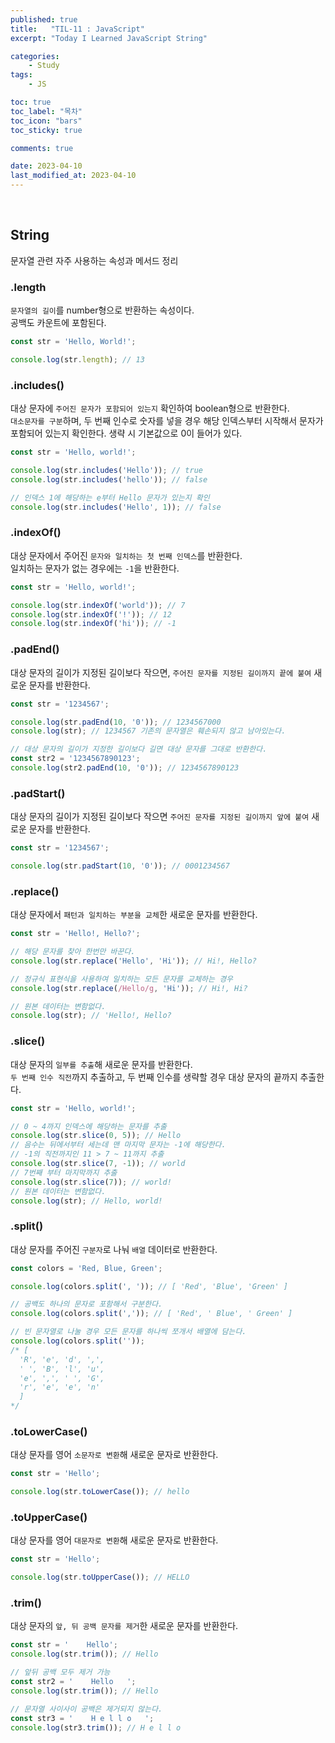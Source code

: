 ```yaml
---
published: true
title:   "TIL-11 : JavaScript"
excerpt: "Today I Learned JavaScript String"

categories:
    - Study
tags:
    - JS

toc: true
toc_label: "목차"
toc_icon: "bars"
toc_sticky: true

comments: true

date: 2023-04-10
last_modified_at: 2023-04-10
---
```

<br>

## String

문자열 관련 자주 사용하는 속성과 메서드 정리


### .length

`문자열의 길이`를 number형으로 반환하는 속성이다.  
공백도 카운트에 포함된다.

```javascript
const str = 'Hello, World!';

console.log(str.length); // 13
```

### .includes()

대상 문자에 `주어진 문자가 포함되어 있는지` 확인하여 boolean형으로 반환한다.  
`대소문자를 구분`하며, 두 번째 인수로 숫자를 넣을 경우 해당 인덱스부터 시작해서 문자가 포함되어 있는지 확인한다. 생략 시 기본값으로 0이 들어가 있다.

```javascript
const str = 'Hello, world!';

console.log(str.includes('Hello')); // true
console.log(str.includes('hello')); // false

// 인덱스 1에 해당하는 e부터 Hello 문자가 있는지 확인
console.log(str.includes('Hello', 1)); // false
```

### .indexOf() 

대상 문자에서 주어진 `문자와 일치하는 첫 번째 인덱스`를 반환한다.  
일치하는 문자가 없는 경우에는 `-1`을 반환한다.

```javascript
const str = 'Hello, world!';

console.log(str.indexOf('world')); // 7
console.log(str.indexOf('!')); // 12
console.log(str.indexOf('hi')); // -1
```

### .padEnd()

대상 문자의 길이가 지정된 길이보다 작으면, `주어진 문자를 지정된 길이까지 끝에 붙여` 새로운 문자를 반환한다.

```javascript
const str = '1234567';

console.log(str.padEnd(10, '0')); // 1234567000
console.log(str); // 1234567 기존의 문자열은 훼손되지 않고 남아있는다.

// 대상 문자의 길이가 지정한 길이보다 길면 대상 문자를 그대로 반환한다.
const str2 = '1234567890123';
console.log(str2.padEnd(10, '0')); // 1234567890123
```

### .padStart()
대상 문자의 길이가 지정된 길이보다 작으면 `주어진 문자를 지정된 길이까지 앞에 붙여` 새로운 문자를 반환한다.

```javascript
const str = '1234567';

console.log(str.padStart(10, '0')); // 0001234567
```

### .replace()

대상 문자에서 `패턴과 일치하는 부분을 교체`한 새로운 문자를 반환한다.

```javascript
const str = 'Hello!, Hello?';

// 해당 문자를 찾아 한번만 바꾼다.
console.log(str.replace('Hello', 'Hi')); // Hi!, Hello?

// 정규식 표현식을 사용하여 일치하는 모든 문자를 교체하는 경우
console.log(str.replace(/Hello/g, 'Hi')); // Hi!, Hi?

// 원본 데이터는 변함없다.
console.log(str); // 'Hello!, Hello?
```

### .slice()

대상 문자의 `일부를 추출`해 새로운 문자를 반환한다.  
`두 번째 인수 직전`까지 추출하고, 두 번째 인수를 생략할 경우 대상 문자의 끝까지 추출한다.

```javascript
const str = 'Hello, world!';

// 0 ~ 4까지 인덱스에 해당하는 문자를 추출
console.log(str.slice(0, 5)); // Hello
// 음수는 뒤에서부터 세는데 맨 마지막 문자는 -1에 해당한다.
// -1의 직전까지인 11 > 7 ~ 11까지 추출
console.log(str.slice(7, -1)); // world
// 7번째 부터 마지막까지 추출
console.log(str.slice(7)); // world!
// 원본 데이터는 변함없다.
console.log(str); // Hello, world!
```

### .split()
대상 문자를 주어진 `구분자`로 나눠 `배열` 데이터로 반환한다.

```javascript
const colors = 'Red, Blue, Green';

console.log(colors.split(', ')); // [ 'Red', 'Blue', 'Green' ]

// 공백도 하나의 문자로 포함해서 구분한다.
console.log(colors.split(',')); // [ 'Red', ' Blue', ' Green' ]

// 빈 문자열로 나눌 경우 모든 문자를 하나씩 쪼개서 배열에 담는다.
console.log(colors.split(''));
/* [
  'R', 'e', 'd', ',',
  ' ', 'B', 'l', 'u',
  'e', ',', ' ', 'G',
  'r', 'e', 'e', 'n'
  ]
*/
```

### .toLowerCase()
대상 문자를 영어 `소문자로 변환`해 새로운 문자로 반환한다.

```javascript
const str = 'Hello';

console.log(str.toLowerCase()); // hello
```

### .toUpperCase()
대상 문자를 영어 `대문자로 변환`해 새로운 문자로 반환한다.

```javascript
const str = 'Hello';

console.log(str.toUpperCase()); // HELLO
```

### .trim()

대상 문자의 `앞, 뒤 공백 문자를 제거`한 새로운 문자를 반환한다.  

```javascript
const str = '    Hello';
console.log(str.trim()); // Hello

// 앞뒤 공백 모두 제거 가능
const str2 = '    Hello   ';
console.log(str.trim()); // Hello

// 문자열 사이사이 공백은 제거되지 않는다.
const str3 = '    H e l l o   ';
console.log(str3.trim()); // H e l l o
```


